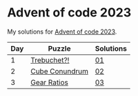 # Advent of code 2023
My solutions for [Advent of code 2023](https://adventofcode.com/2023).

| Day | Puzzle                                                | Solutions  |
|-----|-------------------------------------------------------|------------|
| 1   | [Trebuchet?!](https://adventofcode.com/2023/day/1)    | [01](./01) |
| 2   | [Cube Conundrum](https://adventofcode.com/2023/day/2) | [02](./02) |
| 3   | [Gear Ratios](https://adventofcode.com/2023/day/3)    | [03](./03) |
